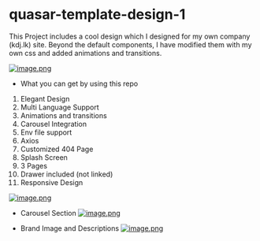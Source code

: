 # quasar-template-design-1
This Project includes a cool design which I designed for my own company (kdj.lk) site. Beyond the default components, I have modified them with my own css and added animations and transitions.

[![image.png](https://i.postimg.cc/t4njBm0d/image.png)](https://postimg.cc/zyN6B7G3)

- What you can get by using this repo
1. Elegant Design
2. Multi Language Support
3. Animations and transitions
4. Carousel Integration
5. Env file support
6. Axios
7. Customized 404 Page
8. Splash Screen
9. 3 Pages
10. Drawer included (not linked)
11. Responsive Design

[![image.png](https://i.postimg.cc/vB21WNwR/image.png)](https://postimg.cc/xJHTQgdg)

- Carousel Section
[![image.png](https://i.postimg.cc/BQK8Kphy/image.png)](https://postimg.cc/9rcF3dHt)

- Brand Image and Descriptions
[![image.png](https://i.postimg.cc/gJhJZksh/image.png)](https://postimg.cc/hzScFnH4)